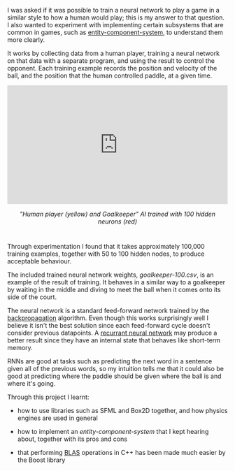 I was asked if it was possible to train a neural network to play a game in a
similar style to how a human would play; this is my answer to that question. I
also wanted to experiment with implementing certain subsystems that are common
in games, such as
[entity-component-system](https://en.wikipedia.org/wiki/Entity_component_system),
to understand them more clearly.

It works by collecting data from a human player, training a neural network on
that data with a separate program, and using the result to control the
opponent. Each training example records the position and velocity of the ball,
and the position that the human controlled paddle, at a given time.

<!--![](assets/images/pung/pung.png =500x)-->

<!--<div style='position:relative'><iframe src='https://gfycat.com/ifr/BrokenLonelyBangeltiger' frameborder='0' scrolling='no' width='40%' height='40%' style='position:absolute;top:0;left:0' allowfullscreen></iframe></div>-->


<div style='position:relative;padding-bottom:54%'>
        <iframe src='https://gfycat.com/ifr/BrokenLonelyBangeltiger' frameborder='0' scrolling='no' width='100%' height='100%' style='position:absolute;top:0;left:0' allowfullscreen></iframe>
</div>

<p style="text-align:center; font-style: italic; margin-bottom:40px">"Human player (yellow) and Goalkeeper" AI trained with 100 hidden neurons (red)</p>

Through experimentation I found that it takes approximately 100,000 training
examples, together with 50 to 100 hidden nodes, to produce acceptable
behaviour.

The included trained neural network weights, *goalkeeper-100.csv*, is an
example of the result of training. It behaves in a similar way to a goalkeeper
by waiting in the middle and diving to meet the ball when it comes onto its
side of the court.

The neural network is a standard feed-forward network trained by the
[backpropagation](https://en.wikipedia.org/wiki/Backpropagation#Summary)
algorithm. Even though this works surprisingly well I believe it isn't the best
solution since each feed-forward cycle doesn't consider previous datapoints.
A [recurrant neural network](https://en.wikipedia.org/wiki/Recurrent_neural_network)
may produce a better result since they have an internal state that behaves like
short-term memory.

RNNs are good at tasks such as predicting the next word in a sentence given all
of the previous words, so my intuition tells me that it could also be good at
predicting where the paddle should be given where the ball is and where it's
going.

<!-- Write about entity-component-system? -->

Through this project I learnt:

* how to use libraries such as SFML and Box2D together, and how physics engines
  are used in general

* how to implement an *entity-component-system* that I kept hearing about,
  together with its pros and cons

* that performing
  [BLAS](https://en.wikipedia.org/wiki/Basic_Linear_Algebra_Subprograms)
  operations in C++ has been made much easier by the Boost library
